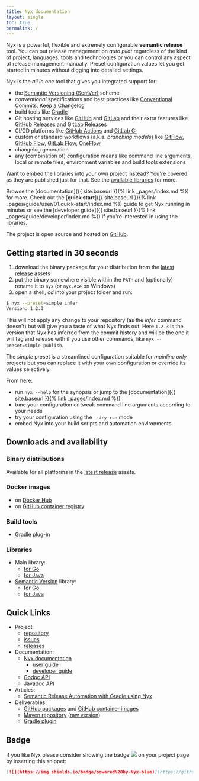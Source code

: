 ```yaml
---
title: Nyx documentation
layout: single
toc: true
permalink: /
---
```


Nyx is a powerful, flexible and extremely configurable **semantic release** tool. You can put release management on *auto pilot* regardless of the kind of project, languages, tools and technologies or you can control any aspect of release management manually. Preset configuration values let you get started in minutes without digging into detailed settings.

Nyx is the *all in one* tool that gives you integrated support for:

* the [Semantic Versioning (SemVer)](https://semver.org/) scheme
* *conventional* specifications and best practices like [Conventional Commits](https://www.conventionalcommits.org/), [Keep a Changelog](https://keepachangelog.com/)
* build tools like [Gradle](https://gradle.org/)
* Git hosting services like [GitHub](https://github.com/) and [GitLab](https://gitlab.com/) and their extra features like [GitHub Releases](https://docs.github.com/en/github/administering-a-repository/about-releases) and [GitLab Releases](https://docs.gitlab.com/ee/user/project/releases/)
* CI/CD platforms like [GitHub Actions](https://docs.github.com/en/free-pro-team@latest/actions/guides/about-continuous-integration) and [GitLab CI](https://docs.gitlab.com/ee/ci/)
* custom or standard workflows (a.k.a. *branching models*) like [GitFlow](https://nvie.com/posts/a-successful-git-branching-model/), [GitHub Flow](https://help.github.com/en/github/collaborating-with-issues-and-pull-requests/github-flow), [GitLab Flow](https://docs.gitlab.com/ee/topics/gitlab_flow.html), [OneFlow](https://www.endoflineblog.com/oneflow-a-git-branching-model-and-workflow)
* changelog generation
* any (combination of) configuration means like command line arguments, local or remote files, environment variables and build tools extensions

Want to embed the libraries into your own project instead? You're covered as they are published just for that. See the [available libraries](#libraries) for more.

Browse the [documentation]({{ site.baseurl }}{% link _pages/index.md %}) for more. Check out the [**quick start**]({{ site.baseurl }}{% link _pages/guide/user/01.quick-start/index.md %}) guide to get Nyx running in minutes or see the [developer guide]({{ site.baseurl }}{% link _pages/guide/developer/index.md %}) if you're interested in using the libraries.

The project is open source and hosted on [GitHub](https://github.com/mooltiverse/nyx).

## Getting started in 30 seconds

1. download the binary package for your distribution from the [latest release](https://github.com/mooltiverse/nyx/releases/latest) assets
2. put the binary somewhere visible within the `PATH` and (optionally) rename it to `nyx` (or `nyx.exe` on Windows)
3. open a shell, *cd* into your project folder and run:

```bash
$ nyx --preset=simple infer
Version: 1.2.3
```

This will not apply any change to your repository (as the *infer* command doesn't) but will give you a taste of what Nyx finds out. Here `1.2.3` is the version that Nyx has inferred from the commit history and will be the one it will tag and release with if you use other commands, like `nyx --preset=simple publish`.

The *simple* preset is a streamlined configuration suitable for *mainline only* projects but you can replace it with your own configuration or override its values selectively.

From here:

* run `nyx --help` for the synopsis or jump to the [documentation]({{ site.baseurl }}{% link _pages/index.md %})
* tune your configuration or tweak command line arguments according to your needs
* try your configuration using the `--dry-run` mode
* embed Nyx into your build scripts and automation environments

## Downloads and availability

### Binary distributions

Available for all platforms in the [latest release](https://github.com/mooltiverse/nyx/releases/latest) assets.

### Docker images

* on [Docker Hub](https://hub.docker.com/repository/docker/mooltiverse/nyx)
* on [GitHub container registry](https://github.com/mooltiverse/nyx/pkgs/container/nyx)

### Build tools

* [Gradle plug-in](https://plugins.gradle.org/plugin/com.mooltiverse.oss.nyx)

### Libraries

* Main library:
  * [for Go](https://mooltiverse.github.io/nyx/guide/developer/go/nyx-main/)
  * [for Java](https://mooltiverse.github.io/nyx/guide/developer/java/nyx-main/)
* [Semantic Version](https://semver.org/) library:
  * [for Go](https://mooltiverse.github.io/nyx/guide/developer/java/semantic-version/)
  * [for Java](https://mooltiverse.github.io/nyx/guide/developer/java/semantic-version/)

## Quick Links

* Project:
  * [repository](https://github.com/mooltiverse/nyx)
  * [issues](https://github.com/mooltiverse/nyx/issues)
  * [releases](https://github.com/mooltiverse/nyx/releases)
* Documentation:
  * [Nyx documentation](https://mooltiverse.github.io/nyx/)
    * [user guide](https://mooltiverse.github.io/nyx/guide/user/)
    * [developer guide](https://mooltiverse.github.io/nyx/guide/developer/)
  * [Godoc API](https://pkg.go.dev/search?q=mooltiverse%2Fnyx)
  * [Javadoc API](https://javadoc.io/doc/com.mooltiverse.oss.nyx/java)
* Articles:
  * [Semantic Release Automation with Gradle using Nyx](https://levelup.gitconnected.com/semantic-release-automation-with-gradle-using-nyx-ba345235a365)
* Deliverables:
  * [GitHub packages](https://github.com/mooltiverse/nyx/packages) and [GitHub container images](https://github.com/mooltiverse/nyx/pkgs/container/nyx)
  * [Maven repository](https://search.maven.org/search?q=g:com.mooltiverse.oss.nyx) ([raw version](https://repo.maven.apache.org/maven2/com/mooltiverse/oss/nyx/))
  * [Gradle plugin](https://plugins.gradle.org/plugin/com.mooltiverse.oss.nyx)

## Badge

If you like Nyx please consider showing the badge [![](https://img.shields.io/badge/powered%20by-Nyx-blue)](https://github.com/mooltiverse/nyx) on your project page by inserting this snippet:

```md
[![](https://img.shields.io/badge/powered%20by-Nyx-blue)](https://github.com/mooltiverse/nyx)
```
